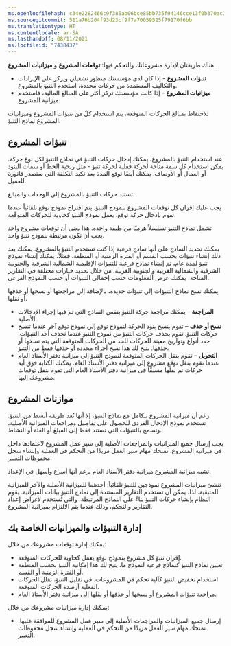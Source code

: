 ```yaml
---
ms.openlocfilehash: c34e2282466c9f385ab06bce85bb735f94146cce13f0b370ac2424b609454948
ms.sourcegitcommit: 511a76b204f93d23cf9f7a70059525f79170f6bb
ms.translationtype: HT
ms.contentlocale: ar-SA
ms.lasthandoff: 08/11/2021
ms.locfileid: "7438437"
---
```

هناك طريقتان لإدارة مشروعاتك والتحكم فيها: **توقعات المشروع** و **ميزانيات المشروع**.

 -  **تنبؤات المشروع** \- إذا كان لدى مؤسستك منظور تشغيلي ويركز على الإيرادات والتكاليف المستمدة من حركات محددة، استخدم التنبؤ بالمشروع.
 -  **ميزانيات المشروع** \- إذا كانت مؤسستك تركز أكثر على المبالغ المالية، فاستخدم ميزانية المشروع.

للاحتفاظ بمبالغ الحركات المتوقعة، يتم استخدام كلّ من تنبؤات المشروع وميزانيات المشروع نماذج التنبؤ.

## <a name="project-forecasts"></a>تنبؤات المشروع

عند استخدام التنبؤ بالمشروع، يمكنك إدخال حركات التنبؤ في نماذج التنبؤ لكل نوع حركة. يمكن استخدام كل سمة متاحة لحركة فعلية لحركة تنبؤ - مثل ربحية الخط أو سمات البنود أو العمال أو الأوصاف. يمكنك أيضًا توقع المدة بعد تكبد التكلفة التي ستصدر فاتورة للعميل.

تستند حركات التنبؤ بالمشروع إلى الوحدات والمبالغ.

يجب عليك إقران كل توقعات المشروع بنموذج التنبؤ. يتم اقتراح نموذج توقع تلقائياً عندما تقوم بإدخال حركة توقع. يعمل نموذج التنبؤ كحاوية للحركات المتوقّعة.

تشمل نماذج التنبؤ تسلسلاً هرميًا من طبقة واحدة. هذا يعني أن توقعات مشروع واحد يجب أن تكون مرتبطة بنموذج تنبؤ واحد.

يمكنك تحديد النماذج على أنها نماذج فرعية إذا كنت تستخدم التنبؤ بالمشروع. يمكنك بعد ذلك إنشاء تنبؤات بحسب القسم أو الفترة الزمنية أو المنطقة. فمثلاً، يمكنك إنشاء نموذج تنبؤ لمدة عام، ثم إنشاء نماذج فرعية للتنبؤات الإقليمية الشمالية الشرقية والجنوبية الشرقية والشمالية الغربية والجنوبية الغربية. من خلال تحديد خيارات مختلفة في التقارير المتاحة، يمكنك عرض المعلومات حسب إجمالي التنبؤات أو حسب النموذج الفرعي.

يمكنك نسخ نماذج التنبؤات إلى تنبؤات جديدة، بالإضافة إلى مراجعتها أو نسخها أو حذفها أو نقلها.

 -  **المراجعة** – يمكنك مراجعة حركة التنبؤ بنفس النماذج التي تم فيها إجراء الإدخالات الأصلية.
 -  **نسخ أو حذف** – تقوم بنسخ بنود الحركة لنموذج توقع إلى نموذج توقع آخر عندما تنسخ حركات التنبؤ. تقوم بحذف حركات التنبؤ من نموذج التنبؤ عندما تحذف أحد التنبؤات. حدد أنواع وتواريخ معينة للحركات للحد من الحركات المتوقعة التي يتم نسخها أو حذفها. يتيح لك هذا نسخ أجزاء محددة أو حذفها فقط من التنبؤ.
 -  **التحويل** – تقوم بنقل الحركات المتوقعة لنموذج التنبؤ إلى ميزانية دفتر الأستاذ العام عندما تقوم بنقل توقع مشروع إلى ميزانية دفتر الأستاذ العام. يمكنك الكتابة فوق أية حركات تم نقلها مسبقًا في ميزانية دفتر الأستاذ العام التي تقوم بنقل توقعات مشروعك إليها.

## <a name="project-budgets"></a>موازنات المشروع

رغم أن ميزانية المشروع تتكامل مع نماذج التنبؤ، إلا أنها تُعد طريقة أبسط من التنبؤ. تستخدم نموذج الإدخال الفردي للحصول على تفاصيل ومراجعات الميزانية الأصلية، وتسمح بالتنبؤات التي تستند فقط إلى المبلغ أو الفئة أو النشاط.

يجب إرسال جميع الميزانيات والمراجعات الأصلية إلى سير عمل المشروع لاعتمادها داخل في ميزانية المشروع. تمنحك مهام سير العمل مزيدًا من التحكم في العملية وإنشاء سجل محفوظات التغيير.

تشبه ميزانية المشروع ميزانية دفتر الأستاذ العام برغم أنها أسرع وأسهل في الإعداد.

تنشئ ميزانيات المشروع نموذجين للتنبؤ تلقائياً: أحدهما للميزانية الأصلية والآخر للميزانية المتبقية. لذا، يمكن أن تستخدم التقارير المستندة إلى نماذج التنبؤ بيانات الميزانية. يقوم النظام بإنشاء حركات التنبؤ بناءً على النماذج المرتبطة، والتي تُستخدم لأغراض إعداد التقارير والتحكم، وذلك عندما يتم الالتزام بميزانية المشروع.

## <a name="manage-your-forecasts-and-budgets"></a>إدارة التنبؤات والميزانيات الخاصة بك

يمكنك إدارة توقعات مشروعك من خلال:

 -  إقران تنبؤ كل مشروع بنموذج توقع يعمل كحاوية للحركات المتوقعة.
 -  تعيين نماذج التنبؤ كنماذج فرعية لنموذج ما. يتيح لك هذا إمكانية التنبؤ بحسب المنطقة أو الفترة الزمنية أو القسم.
 -  استخدام تخفيض التنبؤ كآلية تحكم في المشروعات. في تقليل التنبؤ، تقلل الحركات الفعلية أرصدة الحركات المتوقعة.
 -  مراجعة تنبؤات المشروع أو نسخها أو حذفها أو نقلها إلى ميزانية دفتر الأستاذ العام.

يمكنك إدارة ميزانيات مشروعك من خلال:

 -  إرسال جميع الميزانيات والمراجعات الأصلية إلى سير عمل المشروع للموافقة عليها. تمنحك مهام سير العمل مزيدًا من التحكم في العملية وإنشاء سجل محفوظات التغيير.
